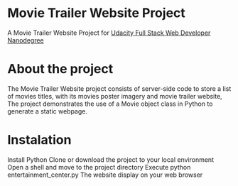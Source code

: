 # Movie Trailer Website Project

A Movie Trailer Website Project for [Udacity Full Stack Web Developer Nanodegree](https://www.udacity.com/course/full-stack-web-developer-nanodegree--nd004)


# About the project

The Movie Trailer Website project consists of server-side code to store a list of movies titles, with its movies poster imagery and movie trailer website, The project demonstrates the use of a Movie object class in Python to generate a static webpage. 


# Instalation

Install Python
Clone or download the project to your local environment
Open a shell  and move to the project directory
Execute python entertainment_center.py
The website display on your web browser